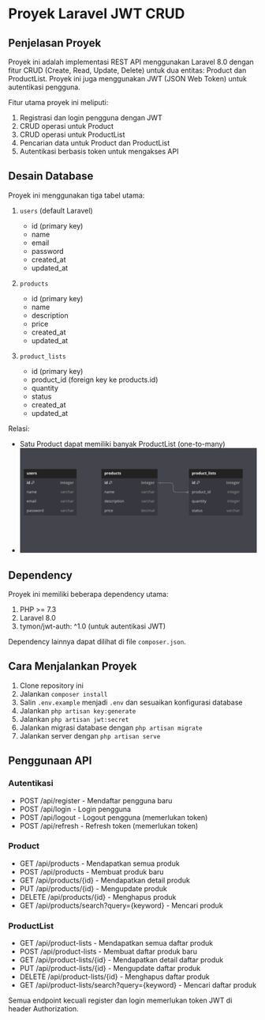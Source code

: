 # Proyek Laravel JWT CRUD

## Penjelasan Proyek

Proyek ini adalah implementasi REST API menggunakan Laravel 8.0 dengan fitur CRUD (Create, Read, Update, Delete) untuk dua entitas: Product dan ProductList. Proyek ini juga menggunakan JWT (JSON Web Token) untuk autentikasi pengguna.

Fitur utama proyek ini meliputi:
1. Registrasi dan login pengguna dengan JWT
2. CRUD operasi untuk Product
3. CRUD operasi untuk ProductList
4. Pencarian data untuk Product dan ProductList
5. Autentikasi berbasis token untuk mengakses API

## Desain Database

Proyek ini menggunakan tiga tabel utama:

1. `users` (default Laravel)
   - id (primary key)
   - name
   - email
   - password
   - created_at
   - updated_at

2. `products`
   - id (primary key)
   - name
   - description
   - price
   - created_at
   - updated_at

3. `product_lists`
   - id (primary key)
   - product_id (foreign key ke products.id)
   - quantity
   - status
   - created_at
   - updated_at

Relasi:
- Satu Product dapat memiliki banyak ProductList (one-to-many)
- ![ERD](images/ERD.png)



## Dependency

Proyek ini memiliki beberapa dependency utama:

1. PHP >= 7.3
2. Laravel 8.0
3. tymon/jwt-auth: ^1.0 (untuk autentikasi JWT)

Dependency lainnya dapat dilihat di file `composer.json`.

## Cara Menjalankan Proyek

1. Clone repository ini
2. Jalankan `composer install`
3. Salin `.env.example` menjadi `.env` dan sesuaikan konfigurasi database
4. Jalankan `php artisan key:generate`
5. Jalankan `php artisan jwt:secret`
6. Jalankan migrasi database dengan `php artisan migrate`
7. Jalankan server dengan `php artisan serve`

## Penggunaan API

### Autentikasi
- POST /api/register - Mendaftar pengguna baru
- POST /api/login - Login pengguna
- POST /api/logout - Logout pengguna (memerlukan token)
- POST /api/refresh - Refresh token (memerlukan token)

### Product
- GET /api/products - Mendapatkan semua produk
- POST /api/products - Membuat produk baru
- GET /api/products/{id} - Mendapatkan detail produk
- PUT /api/products/{id} - Mengupdate produk
- DELETE /api/products/{id} - Menghapus produk
- GET /api/products/search?query={keyword} - Mencari produk

### ProductList
- GET /api/product-lists - Mendapatkan semua daftar produk
- POST /api/product-lists - Membuat daftar produk baru
- GET /api/product-lists/{id} - Mendapatkan detail daftar produk
- PUT /api/product-lists/{id} - Mengupdate daftar produk
- DELETE /api/product-lists/{id} - Menghapus daftar produk
- GET /api/product-lists/search?query={keyword} - Mencari daftar produk

Semua endpoint kecuali register dan login memerlukan token JWT di header Authorization.
